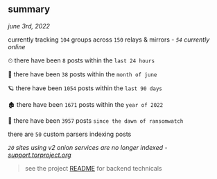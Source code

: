 
## summary
_june 3rd, 2022_

currently tracking `104` groups across `150` relays & mirrors - _`54` currently online_

⏲ there have been `8` posts within the `last 24 hours`

🦈 there have been `38` posts within the `month of june`

🪐 there have been `1054` posts within the `last 90 days`

🏚 there have been `1671` posts within the `year of 2022`

🦕 there have been `3957` posts `since the dawn of ransomwatch`

there are `50` custom parsers indexing posts

_`20` sites using v2 onion services are no longer indexed - [support.torproject.org](https://support.torproject.org/onionservices/v2-deprecation/)_

> see the project [README](https://github.com/joshhighet/ransomwatch#ransomwatch--) for backend technicals
